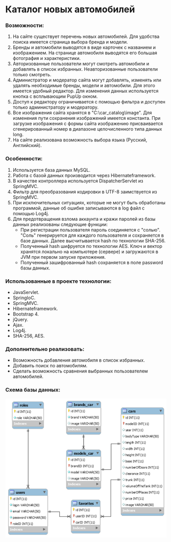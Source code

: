 # Каталог новых автомобилей
### Возможности:
1. На сайте существует перечень новых автомобилей. Для удобства поиска имеется страница выбора бренда и модели.
2. Бренды и автомобили выводятся в виде карточек с названием и изображением. На странице автомобиля выводятся его большая фотография и характеристики.
3. Авторизованные пользователи могут смотреть автомобили и добавлять в список избранных. Неавторизованные пользователи только смотреть.
4. Администратор и модератор сайта могут добавлять, изменять или удалять необходимые бренды, модели и автомобили. Для этого имеется удобный редактор. Для изменения данных используется кнопка с всплывающим PupUp окном.
5. Доступ к редактору ограничивается с помощью фильтра и доступен только администратору и модератору.
6. Все изображения сайта хранятся в "C:\car_catalog\image". Для изменения пути сохранения изображений имеется константа. При загрузке изображения с формы сайта изображению присваивается сгенерированный номер в диапазоне целочисленного типа данных long.
7. На сайте реализована возможность выбора языка (Русский, Английский).

### Особенности:
1. Используется база данных MySQL.
2. Работа с базой данных производится через Hibernateframework.
3. В качестве контроллера используется DispatcherServlet из SpringMVC.
4. Фильтр для преобразования кодировки в UTF-8 заимствуется из SpringMVC.
5. При исключительных ситуациях, которые не могут быть обработаны программой, данные об ошибке записываются в log файл с помощью Log4j.
6. Для предотвращения взлома аккаунта и кражи паролей из базы данных реализованы следующие функции:
	* При регистрации пользователя пароль соединяется с "солью". "Соль" генерируется для каждого пользователя и сохраняется в базе данных. Далее высчитывается hash по технологии SHA-256.
	* Полученный hash шифруется по технологии AES. Ключ и вектор хранятся локально на компьютере (сервере) и загружаются в JVM при первом запуске приложения.
	* Полученный зашифрованный hash сохраняется в поле password базы данных.

### Использованные в проекте технологии:
* JavaServlet.
* SpringIoC.
* SpringMVC.
* Hibernateframework.
* Bootstrap 4.
* jQuery.
* Ajax.
* Log4j.
* SHA-256, AES.

### Дополнительно реализовать:
* Возможность добавления автомобиля в список избранных.
* Добавить поиск по автомобилям.
* Сделать возможность сравнения выбранных пользователем автомобилей.

### Схема базы данных:
 
![GitHubLogo](https://github.com/pavel3423/car_catalog/blob/master/src/main/sqlScript/Diagram.png)
